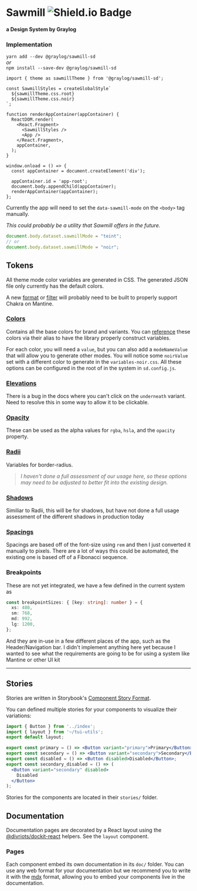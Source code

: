 # Sawmill ![Shield.io Badge](https://shields.io/npm/v/@graylog/sawmill-sd)

#### a Design System by Graylog

### Implementation

`yarn add --dev @graylog/sawmill-sd`  
_or_  
`npm install --save-dev @graylog/sawmill-sd`

```tsx
import { theme as sawmillTheme } from '@graylog/sawmill-sd';

const SawmillStyles = createGlobalStyle`
  ${sawmillTheme.css.root}
  ${sawmillTheme.css.noir}
`;

function renderAppContainer(appContainer) {
  ReactDOM.render(
    <React.Fragment>
      <SawmillStyles />
      <App />
    </React.Fragment>,
    appContainer,
  );
}

window.onload = () => {
  const appContainer = document.createElement('div');

  appContainer.id = 'app-root';
  document.body.appendChild(appContainer);
  renderAppContainer(appContainer);
};
```

Currently the app will need to set the `data-sawmill-mode` on the `<body>` tag manually.

_This could probably be a utility that Sawmill offers in the future._
```ts
document.body.dataset.sawmillMode = "teint";
// or
document.body.dataset.sawmillMode = "noir";
```

## Tokens

All theme mode color variables are generated in CSS. The generated JSON file only currently has the default colors.

A new [format](https://amzn.github.io/style-dictionary/#/api?id=registerformat)
or [filter](https://amzn.github.io/style-dictionary/#/api?id=registerfilter) will probably need to be built to properly
support Chakra on Mantine.

### [Colors](https://backlight.dev/doc/f8bLRusG6EujzpCzDM6X/colors/doc/index.mdx)

Contains all the base colors for brand and variants. You
can [reference](https://amzn.github.io/style-dictionary/#/tokens?id=referencing-aliasing) these colors via their alias
to have the library properly construct variables.

For each color, you will need a `value`, but you can also add a `modeNameValue` that will allow you to generate other
modes. You will notice some `noirValue` set with a different color to generate in the `variables-noir.css`. All these
options can be configured in the root of in the system in `sd.config.js`.

### [Elevations](https://backlight.dev/doc/f8bLRusG6EujzpCzDM6X/elevations/doc/index.mdx)

There is a bug in the docs where you can't click on the `underneath` variant. Need to resolve this in some way to allow
it to be clickable.

### [Opacity](https://backlight.dev/doc/f8bLRusG6EujzpCzDM6X/opacity/doc/index.mdx)

These can be used as the alpha values for `rgba`, `hsla`, and the `opacity` property.

### [Radii](https://backlight.dev/doc/f8bLRusG6EujzpCzDM6X/radii/doc/index.mdx)

Variables for border-radius.

> _I haven't done a full assessment of our usage here, so these options may need to be adjusted to better fit into the existing design._

### [Shadows](https://backlight.dev/doc/f8bLRusG6EujzpCzDM6X/shadows/doc/index.mdx)

Similiar to Radii, this will be for shadows, but have not done a full usage assessment of the different shadows in 
production today

### [Spacings](https://backlight.dev/doc/f8bLRusG6EujzpCzDM6X/spacings/doc/index.mdx)

Spacings are based off of the font-size using `rem` and then I just converted it manually to pixels. 
There are a lot of ways this could be automated, the existing one is based off of a Fibonacci sequence.

### Breakpoints

These are not yet integrated, we have a few defined in the current system as 
```ts
const breakpointSizes: { [key: string]: number } = {
  xs: 480,
  sm: 768,
  md: 992,
  lg: 1200,
};
```

And they are in-use in a few different places of the app, such as the Header/Navigation bar. 
I didn't implement anything here yet because I wanted to see what the requirements are going to be for using a 
system like Mantine or other UI kit

---


## Stories

Stories are written in Storybook's [Component Story Format](https://backlight.dev/docs/component-story-format).

You can defined multiple stories for your components to visualize their variations:

```jsx
import { Button } from '../index';
import { layout } from '~/tui-utils';
export default layout;

export const primary = () => <Button variant="primary">Primary</Button>;
export const secondary = () => <Button variant="secondary">Secondary</Button>;
export const disabled = () => <Button disabled>Disabled</Button>;
export const secondary_disabled = () => (
  <Button variant="secondary" disabled>
    Disabled
  </Button>
);
```

Stories for the components are located in their `stories/` folder.

## Documentation

Documentation pages are decorated by a React layout using the [@divriots/dockit-react](https://github.com/divriots/dockit-react) helpers. See the `layout` component.

### Pages

Each component embed its own documentation in its `doc/` folder. You can use any web format for your documentation but we recommend you to write it with the [mdx](https://backlight.dev/docs/mdx) format, allowing you to embed your components live in the documentation.
